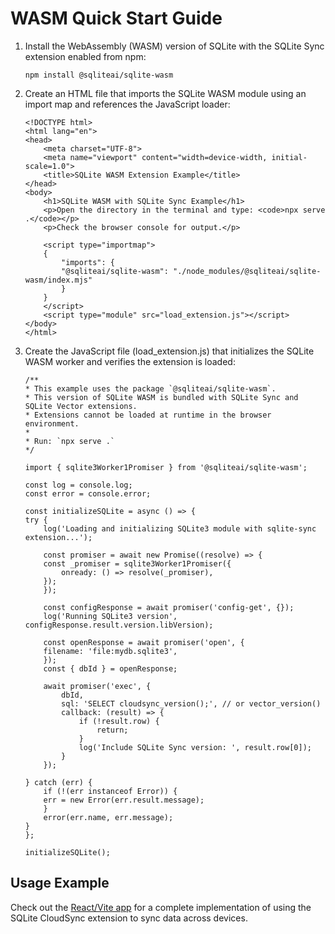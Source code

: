 # WASM Quick Start Guide

1. Install the WebAssembly (WASM) version of SQLite with the SQLite Sync extension enabled from npm:

    ```
    npm install @sqliteai/sqlite-wasm
    ```

2. Create an HTML file that imports the SQLite WASM module using an import map and references the JavaScript loader:

    ```
    <!DOCTYPE html>
    <html lang="en">
    <head>
        <meta charset="UTF-8">
        <meta name="viewport" content="width=device-width, initial-scale=1.0">
        <title>SQLite WASM Extension Example</title>
    </head>
    <body>
        <h1>SQLite WASM with SQLite Sync Example</h1>
        <p>Open the directory in the terminal and type: <code>npx serve .</code></p>
        <p>Check the browser console for output.</p>
        
        <script type="importmap">
        {
            "imports": {
            "@sqliteai/sqlite-wasm": "./node_modules/@sqliteai/sqlite-wasm/index.mjs"
            }
        }
        </script>
        <script type="module" src="load_extension.js"></script>
    </body>
    </html>
    ```

3. Create the JavaScript file (load_extension.js) that initializes the SQLite WASM worker and verifies the extension is loaded:

    ```
    /**
    * This example uses the package `@sqliteai/sqlite-wasm`.
    * This version of SQLite WASM is bundled with SQLite Sync and SQLite Vector extensions.
    * Extensions cannot be loaded at runtime in the browser environment.
    * 
    * Run: `npx serve .`
    */

    import { sqlite3Worker1Promiser } from '@sqliteai/sqlite-wasm';

    const log = console.log;
    const error = console.error;

    const initializeSQLite = async () => {
    try {
        log('Loading and initializing SQLite3 module with sqlite-sync extension...');

        const promiser = await new Promise((resolve) => {
        const _promiser = sqlite3Worker1Promiser({
            onready: () => resolve(_promiser),
        });
        });

        const configResponse = await promiser('config-get', {});
        log('Running SQLite3 version', configResponse.result.version.libVersion);

        const openResponse = await promiser('open', {
        filename: 'file:mydb.sqlite3',
        });
        const { dbId } = openResponse;
        
        await promiser('exec', { 
            dbId, 
            sql: 'SELECT cloudsync_version();', // or vector_version()
            callback: (result) => {
                if (!result.row) {
                    return;
                }
                log('Include SQLite Sync version: ', result.row[0]);
            }
        });

    } catch (err) {
        if (!(err instanceof Error)) {
        err = new Error(err.result.message);
        }
        error(err.name, err.message);
    }
    };

    initializeSQLite();
    ```

## Usage Example

Check out the [React/Vite app](https://github.com/sqliteai/sqlite-sync/tree/main/examples/sport-tracker-app) for a complete implementation of using the SQLite CloudSync extension to sync data across devices.
